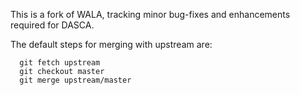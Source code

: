 This is a fork of WALA, tracking minor bug-fixes and enhancements required for DASCA.

The default steps for merging with upstream are:
```
  git fetch upstream
  git checkout master
  git merge upstream/master
```
